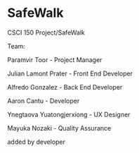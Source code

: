 # SafeWalk

CSCI 150 Project/SafeWalk

Team:

Paramvir Toor - Project Manager

Julian Lamont Prater - Front End Developer


Alfredo Gonzalez - Back End Developer

Aaron Cantu - Developer

Ynegtaova Yuatongjerxiong - UX Designer

Mayuka Nozaki - Quality Assurance

added by developer